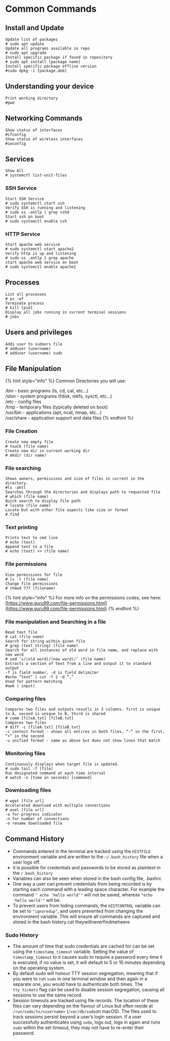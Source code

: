 # Common Commands

## Install and Update&#x20;

```
Update list of packages
# sudo apt update
Update all programs available in repo
# sudo apt upgrade 
Install specific package if found in repository 
# sudo apt install [package name] 
Install specific package offline version
#sudo dpkg -i [package.deb] 
```

## Understanding your device

```
Print working directory
#pwd
```

## Networking Commands

```
Show status of interfaces
#ifconfig
Show status of wireless interfaces
#iwconfig
```

## Services&#x20;

```
Show All
# systemctl list-unit-files 
```

### SSH Service

```
Start SSH Service
# sudo systemctl start ssh
Verify SSH is running and listening
# sudo ss -antlp | grep sshd
Start ssh on boot
# sudo systemctl enable ssh
```

### HTTP Service&#x20;

```
Start apache web service
# sudo systemctl start apache2
Verify http is up and listening
# sudo ss -antlp } grep apache
start apache web service on boot
# sudo systemctl enable apache2
```

## Processes&#x20;

```
List all processes
# ps -ef
Terminate process
# kill [pid]
Display all jobs running in current terminal sessions
# jobs
```

## Users and privileges

```
Adds user to sudoers file
# adduser (username)
# adduser (username) sudo
```

## File Manipulation

{% hint style="info" %}
Common Directories you will use:

/bin - basic programs (ls, cd, cat, etc...)\
/sbin - system programs (fdisk, mkfs, sysctl, etc...)\
/etc - config files\
/tmp - temporary files (typically deleted on boot)\
/usr/bin - applications (apt, ncat, nmap, etc...)\
/usr/share - application support and data files
{% endhint %}

### File Creation

```
Create new empty file
# touch (file name)
Create new dir in current working dir
# mkdir (dir name)
```

### File searching

```
Shows owners, permissions and size of files in current in the directory.
#ls -ahtl
Searches through the directories and displays path to requested file
# which (file name)
Quick search to display file path
# locate (file name)
Locate but with other file aspects like size or format
# find
```

### Text printing

```
Prints text to cmd line
# echo (text)
Append text to a file
# echo (text) >> (file name)
```

### File permissions

```
View permissions for file
# ls -l (file name)
Change file permissions
# chmod 777 (filename)
```

{% hint style="info" %}
For more info on the permissions codes, see here: [https://www.guru99.com/file-permissions.html](https://www.guru99.com/file-permissions.html)
{% endhint %}

### File manipulation and Searching in a file

```
Read text file
# cat (file name)
Search for string within given file
# grep (text string) (file name)
Search for all instances of old word in file name, and replace with new word
# sed ‘s/(old word)/(new word)/’ (file name)
Extracts a section of text from a line and output it to standard output
-f is field number, -d is field delimiter
#echo “text” | cut -f 2 -d “,” 
Used for pattern matching
#awk ( input)
```

### Comparing files

```
Compares two files and outputs resutls in 3 columns. first is unique to A, second is unique to B, third is shared
# comm [fileA.txt] [fileB.txt]
Compares two files
# diff -c [fileA.txt] [fileB.txt]
-c contect format - shows all entires in both files, “-” in the first, “+” in the second
-u unified format - same as above but does not show lines that match
```

### Monitoring files

```
Continuously displays when target file is updated.
# sudo tail -f [file]
Run designated command at each time interval
# watch -n [time in seconds] [command]
```

### &#x20;Downloading files

```
# wget [file url]
Accelerated download with multiple connections
# axel [file url]
-a for progress indicator
-n for number of connections
-o rename downloaded file
```

## Command History

* Commands entered in the terminal are tracked using the `HISTFILE` environment variable and are written to the `~/.bash_history` file when a user logs off.
* it is possible for credentials and passwords to be stored as plaintext in the `/.bash_history`
* Variables can also be seen when stored in the bash config file, .bashrc
* One way a user can prevent credentials from being recorded is by starting each command with a leading space character. For example the command `" echo 'hello world'"` will not be saved, whereas `"echo 'hello world'"` will be.
* To prevent users from hiding commands, the `HISTCONTROL` variable can be set to `"ignoredup"`, and users prevented from changing the environment variable. This will ensure all commands are captured and stored in the bash history.cat theywillneverfindmeheere

### Sudo History

* The amount of time that sudo credentials are cached for can be set using the `timestamp_timeout` variable. Setting the value of `timestamp_timeout` to `0` causes sudo to require a password every time it is executed; if no value is set, it will default to 5 or 15 minutes depending on the operating system.
* By default sudo will honour TTY session segregation, meaning that if you were to run `sudo` in one terminal window and then again in a separate one, you would have to authenticate both times. The `tty_tickets` flag can be used to disable session segregation, causing all sessions to use the same record.
* Session timeouts are tracked using file records. The location of these files can vary depending on the flavour of Linux but often reside at `/run/sudo/ts/<username>` (`/var/db/sudo`on macOS). The files used to track sessions persist beyond a user’s login session. If a user successfully authenticates using `sudo`, logs out, logs in again and runs `sudo` within the set timeout, they may not have to re-enter their password.
